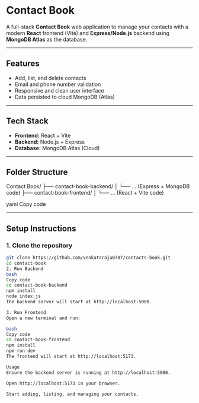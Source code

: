 # Contact Book

A full-stack **Contact Book** web application to manage your contacts with a modern **React** frontend (Vite) and **Express/Node.js** backend using **MongoDB Atlas** as the database.

---

## Features

- Add, list, and delete contacts
- Email and phone number validation
- Responsive and clean user interface
- Data persisted to cloud MongoDB (Atlas)

---

## Tech Stack

- **Frontend:** React + Vite  
- **Backend:** Node.js + Express  
- **Database:** MongoDB Atlas (Cloud)

---

## Folder Structure

Contact Book/
├── contact-book-backend/
│ └── ... (Express + MongoDB code)
├── contact-book-frontend/
│ └── ... (React + Vite code)

yaml
Copy code

---

## Setup Instructions

### 1. Clone the repository
```bash
git clone https://github.com/venkataraju0707/contacts-book.git
cd contact-book
2. Run Backend
bash
Copy code
cd contact-book-backend
npm install
node index.js
The backend server will start at http://localhost:5000.

3. Run Frontend
Open a new terminal and run:

bash
Copy code
cd contact-book-frontend
npm install
npm run dev
The frontend will start at http://localhost:5173.

Usage
Ensure the backend server is running at http://localhost:5000.

Open http://localhost:5173 in your browser.

Start adding, listing, and managing your contacts.
